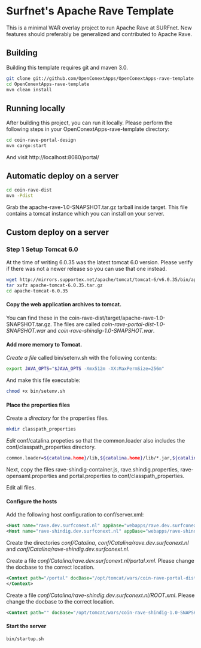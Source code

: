 # Surfnet's Apache Rave Template

This is a minimal WAR overlay project to run Apache Rave at SURFnet.
New features should preferably be generalized and contributed to Apache Rave.

## Building

Building this template requires git and maven 3.0.

```bash
git clone git://github.com/OpenConextApps/OpenConextApps-rave-template.git
cd OpenConextApps-rave-template
mvn clean install
```

## Running locally

After building this project, you can run it locally.
Please perform the following steps in your OpenConextApps-rave-template directory:

```bash
cd coin-rave-portal-design
mvn cargo:start
```

And visit http://localhost:8080/portal/

## Automatic deploy on a server

```bash
cd coin-rave-dist
mvn -Pdist
```

Grab the apache-rave-1.0-SNAPSHOT.tar.gz tarball inside target.
This file contains a tomcat instance which you can install on your server.

## Custom deploy on a server

### Step 1 Setup Tomcat 6.0

At the time of writing 6.0.35 was the latest tomcat 6.0 version.
Please verify if there was not a newer release so you can use that one instead.

```bash
wget http://mirrors.supportex.net/apache/tomcat/tomcat-6/v6.0.35/bin/apache-tomcat-6.0.35.tar.gz
tar xvfz apache-tomcat-6.0.35.tar.gz
cd apache-tomcat-6.0.35
```

#### Copy the web application archives to tomcat.

You can find these in the coin-rave-dist/target/apache-rave-1.0-SNAPSHOT.tar.gz.
The files are called *coin-rave-portal-dist-1.0-SNAPSHOT.war* and *coin-rave-shindig-1.0-SNAPSHOT.war*.

#### Add more memory to Tomcat.

*Create a file* called bin/setenv.sh with the following contents:

```bash
export JAVA_OPTS="$JAVA_OPTS -Xmx512m -XX:MaxPermSize=256m"
```

And make this file executable:

```bash
chmod +x bin/setenv.sh
```

#### Place the properties files

Create a *directory* for the properties files.

```bash
mkdir classpath_properties
```

*Edit* conf/catalina.propeties so that the common.loader also includes the conf/classpath_properties directory.

```bash
common.loader=${catalina.home}/lib,${catalina.home}/lib/*.jar,${catalina.home}/conf/classpath_properties
```

Next, copy the files rave-shindig-container.js, rave.shindig.properties, rave-opensaml.properties and portal.properties to conf/classpath_properties.

Edit all files.

#### Configure the hosts

Add the following host configuration to conf/server.xml:

```xml
<Host name="rave.dev.surfconext.nl" appBase="webapps/rave.dev.surfconext.nl"/>
<Host name="rave-shindig.dev.surfconext.nl" appBase="webapps/rave-shindig.dev.surfconext.nl"/>
```

Create the directories *conf/Catalina*, *conf/Catalina/rave.dev.surfconext.nl* and *conf/Catalina/rave-shindig.dev.surfconext.nl*.

Create a file *conf/Catalina/rave.dev.surfconext.nl/portal.xml*.
Please change the docbase to the correct location.

```xml
<Context path="/portal" docBase="/opt/tomcat/wars/coin-rave-portal-dist-1.0-SNAPSHOT.war" debug="0">
</Context>
```

Create a file *conf/Catalina/rave-shindig.dev.surfconext.nl/ROOT.xml*.
Please change the docbase to the correct location.

```xml
<Context path="" docBase="/opt/tomcat/wars/coin-rave-shindig-1.0-SNAPSHOT.war" debug="0"></Context>
```

#### Start the server

```bash
bin/startup.sh
```





